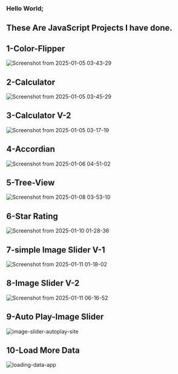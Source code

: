 <h3>Hello World;</h3>
<h2>These Are JavaScript Projects I have done.</h2>



 <h2>1-Color-Flipper</h2>
 
 ![Screenshot from 2025-01-05 03-43-29](https://github.com/user-attachments/assets/542de11f-28fb-4c7c-b67b-a076732509c4)

<h2>2-Calculator</h2>

![Screenshot from 2025-01-05 03-45-29](https://github.com/user-attachments/assets/5b3977d6-c3f9-44fd-b53a-f80ac1f582cf)

<h2>3-Calculator V-2</h2>

![Screenshot from 2025-01-05 03-17-19](https://github.com/user-attachments/assets/152e3f9a-b55f-4ad3-8c4d-f7656e74e7c7)

<h2>4-Accordian</h2>

![Screenshot from 2025-01-06 04-51-02](https://github.com/user-attachments/assets/e4713c06-1301-4b07-8cf6-104afee5da8d)


<h2>5-Tree-View</h2>

![Screenshot from 2025-01-08 03-53-10](https://github.com/user-attachments/assets/2d21b5c6-0c34-48b3-90dc-49c153e43efb)

<h2>6-Star Rating</h2> 

![Screenshot from 2025-01-10 01-28-36](https://github.com/user-attachments/assets/b2eb7f23-9303-4d82-84cf-bd4dd5af1f26)



<h2>7-simple Image Slider V-1</h2>

![Screenshot from 2025-01-11 01-18-02](https://github.com/user-attachments/assets/8798f216-5afc-4840-8aef-cad765c75b47)


<h2>8-Image Slider V-2</h2>

![Screenshot from 2025-01-11 06-16-52](https://github.com/user-attachments/assets/89f10e16-46af-4104-94f5-49125c38870a)


<h2>9-Auto Play-Image Slider</h2>


![image-slider-autoplay-site](https://github.com/user-attachments/assets/d4610978-d1dd-4df0-a619-5a9fc5619eb0)


<h2>10-Load More Data</h2>


![loading-data-app](https://github.com/user-attachments/assets/37fe4125-7845-48f0-bb97-97a11eb698ae)


